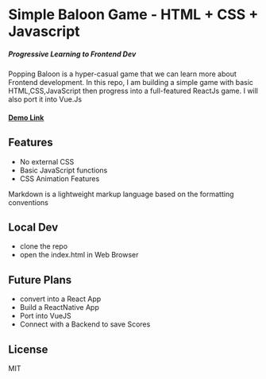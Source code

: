 # Simple Baloon Game - HTML + CSS + Javascript
##### Progressive Learning to Frontend Dev
Popping Baloon is a hyper-casual game that we can learn more about Frontend development. In this repo, I am building a simple game with basic HTML,CSS,JavaScript then progress into a full-featured ReactJs game. I will also port it into Vue.Js

#### [Demo Link]([https://jeevanism.com/balloon/](https://jeevanism.com/popupballoon/)) 

## Features

- No external CSS
- Basic JavaScript functions
- CSS Animation Features

Markdown is a lightweight markup language based on the formatting conventions

## Local Dev 
- clone the repo 
- open the index.html in Web Browser

## Future Plans
- convert into a React App
- Build a ReactNative App
- Port into VueJS
- Connect with a Backend to save Scores

## License

MIT
 

 
 
